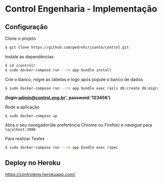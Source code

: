 # Control Engenharia - Implementação
## Configuração

Clone o projeto

```sh
$ git clone https://github.com/pedrohcrisanto/control.git
```

Instale as dependências
```sh
$ cd /control/
$ sudo docker-compose run --rm app bundle install
```

Crie o banco, migre as tabelas e logo após popule o banco de dados<br>
```sh
$ sudo docker-compose run --rm app bundle exec rails db:create db:migrate db:seed 
```
<strong>(login:admin@control.eng.br', password:'123456')</strong> 

Rode a aplicação
```sh
$ sudo docker-compose up
```

Abra o seu navegador(de preferência Chrome ou Firefox) e navegue para `localhost:3000`

Para realizar Testes
```sh
$ sudo docker-compose run --rm app bundle exec rspec
```
## Deploy no Heroku

https://controleng.herokuapp.com/

